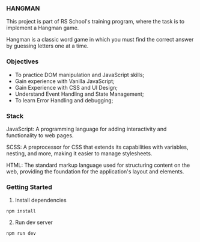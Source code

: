 ### HANGMAN

This project is part of RS School's training program, where the task is to implement a Hangman game.

Hangman is a classic word game in which you must find the correct answer by guessing letters one at a time.

### Objectives

- To practice DOM manipulation and JavaScript skills;
- Gain experience with Vanilla JavaScript;
- Gain Experience with CSS and UI Design;
- Understand Event Handling and State Management;
- To learn Error Handling and debugging;

### Stack

JavaScript: A programming language for adding interactivity and functionality to web pages.

SCSS: A preprocessor for CSS that extends its capabilities with variables, nesting, and more, making it easier to manage stylesheets.

HTML: The standard markup language used for structuring content on the web, providing the foundation for the application's layout and elements.

### Getting Started

1. Install dependencies

```
npm install
```

2. Run dev server

```
npm run dev
```
